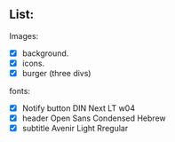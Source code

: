 ## List:

Images:
 - [X] background.
 - [X] icons.
 - [X] burger (three divs)

 fonts:
- [X] Notify button DIN Next LT w04
- [X] header Open Sans Condensed Hebrew
- [X] subtitle Avenir Light Rregular
